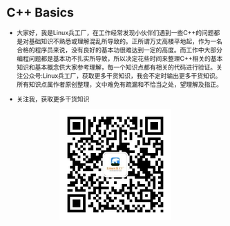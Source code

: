 # C++ Basics

- 大家好，我是Linux兵工厂，在工作经常发现小伙伴们遇到一些C++的问题都是对基础知识不熟悉或理解混乱所导致的。正所谓万丈高楼平地起，作为一名合格的程序员来说，没有良好的基本功很难达到一定的高度。而工作中大部分编程问题都是基本功不扎实所导致，所以决定花些时间来整理C++相关的基本知识和基本概念供大家参考理解，每一个知识点都有相关的代码进行验证。关注公众号:Linux兵工厂，获取更多干货知识，我会不定时输出更多干货知识。所有知识点属作者原创整理，文中难免有疏漏和不恰当之处，望理解及指正。

- 关注我，获取更多干货知识

<div align=center>
<img src="logo.jpg">
</div>
